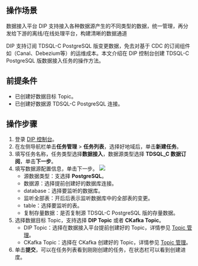 


## 操作场景

数据接入平台 DIP 支持接入各种数据源产生的不同类型的数据，统一管理，再分发给下游的离线/在线处理平台，构建清晰的数据通道

DIP 支持订阅 TDSQL-C PostgreSQL 版变更数据，免去对基于 CDC 的订阅组件如（Canal、Debezium等）的运维成本。本文介绍在 DIP 控制台创建 TDSQL-C PostgreSQL 版数据接入任务的操作方法。

## 前提条件

- 已创建好数据目标 Topic。
- 已创建好数据源 TDSQL-C PostgreSQL 连接。

## 操作步骤

1. 登录 [DIP 控制台](https://console.cloud.tencent.com/ckafka/datahub-overview)。
2. 在左侧导航栏单击**任务管理** > **任务列表**，选择好地域后，单击**新建任务**。
3. 填写任务名称，任务类型选择**数据接入**，数据源类型选择 **TDSQL_C 数据订阅**，单击**下一步**。
4. 填写数据源配置信息，单击下一步。
   ![](https://qcloudimg.tencent-cloud.cn/raw/0a5d7af7e36653c18d060cc1cdbae326.png)
   - 源数据类型：支选择 **PostgreSQL**。
   - 数据源：选择提前创建好的数据库连接。
   - database：选择要监听的数据库。
   - 监听全部表：开后后表示监听数据库中的全部表的变更。
   - table：选择要监听的表。
   - 复制存量数据：是否复制源 TDSQL-C PostgreSQL 版的存量数据。
5. 选择数据目标 Topic，支持选择 **DIP Topic** 或者 **CKafka Topic**。
   - DIP Topic：选择在数据接入平台提前创建好的 Topic，详情参见 [Topic 管理](https://cloud.tencent.com/document/product/1591/77020)。
   - CKafka Topic：选择在 CKafka 创建好的 Topic，详情参见 [Topic 管理](https://cloud.tencent.com/document/product/597/73566)。
6. 单击**提交**，可以在任务列表看到刚刚创建的任务，在状态栏可以看到创建进度。

   
